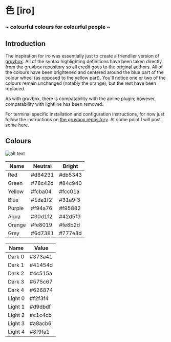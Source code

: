 # 色 [iro]
### ~ colourful colours for colourful people ~

## Introduction

The inspiration for iro was essentially just to create a friendlier version of [gruvbox](https://github.com/morhetz/gruvbox). All of the syntax highlighting definitions have been taken directly from the gruvbox repository so all credit goes to the original authors. All of the colours have been brightened and centered around the blue part of the colour wheel (as opposed to the yellow part). You'll notice one or two of the colours remain unchanged (notably the orange), but the rest have been replaced.

As with gruvbox, there is compatability with the airline plugin; however, compatability with lightline has been removed.

For terminal specific installation and configuration instructions, for now just follow the instructions on [the gruvbox repository](https://github.com/morhetz/gruvbox). At some point I will post some here.

## Colours

![alt text](http://nathancorbyn.com/iro/iro.png "iro")

| Name | Neutral | Bright |
| - | - | - |
| Red | #d84231 | #db5343 |
| Green | #78c42d | #84c940 |
| Yellow | #fcba04 | #fcc01a |
| Blue | #1da1f2 | #31a9f3 |
| Purple | #f94a76 | #f95882 |
| Aqua | #30d1f2 | #42d5f3 |
| Orange | #fe8019 | #fe8b2d |
| Grey | #6d7381 | #777e8d |

| Name | Value |
| - | - |
| Dark 0 | #373a41 |
| Dark 1 | #41454d |
| Dark 2 | #4c515a |
| Dark 3 | #575c67 |
| Dark 4 | #626874 |
| Light 0 | #f2f3f4 |
| Light 1 | #d9dbdf |
| Light 2 | #c1c4cb |
| Light 3 | #a8acb6 |
| Light 4 | #8f9fa1 |

